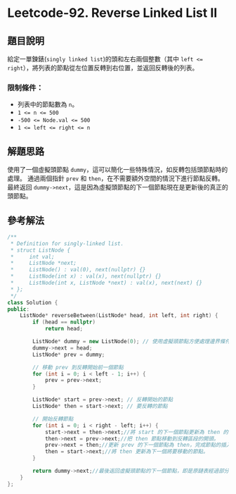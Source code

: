 
# Leetcode-92. Reverse Linked List II
## 題目說明
給定一單鍊錶(`singly linked list`)的頭和左右兩個整數（其中 `left <= right`），將列表的節點從左位置反轉到右位置，並返回反轉後的列表。
### 限制條件：
- 列表中的節點數為 `n`。
- `1 <= n <= 500`
- `-500 <= Node.val <= 500`
- `1 <= left <= right <= n`

## 解題思路
使用了一個虛擬頭節點 `dummy`，這可以簡化一些特殊情況，如反轉包括頭節點時的處理。
通過兩個指針 `prev` 和 `then`，在不需要額外空間的情況下進行節點反轉。
最終返回 `dummy->next`，這是因為虛擬頭節點的下一個節點現在是更新後的真正的頭節點。
## 參考解法
```cpp title="C++ " showLineNumbers
/**
 * Definition for singly-linked list.
 * struct ListNode {
 *     int val;
 *     ListNode *next;
 *     ListNode() : val(0), next(nullptr) {}
 *     ListNode(int x) : val(x), next(nullptr) {}
 *     ListNode(int x, ListNode *next) : val(x), next(next) {}
 * };
 */
class Solution {
public:
    ListNode* reverseBetween(ListNode* head, int left, int right) {
        if (head == nullptr)
            return head;

        ListNode* dummy = new ListNode(0); // 使用虛擬頭節點方便處理邊界條件
        dummy->next = head;
        ListNode* prev = dummy;

        // 移動 prev 到反轉開始前一個節點
        for (int i = 0; i < left - 1; i++) {
            prev = prev->next;
        }

        ListNode* start = prev->next; // 反轉開始的節點
        ListNode* then = start->next; // 要反轉的節點

        // 開始反轉節點
        for (int i = 0; i < right - left; i++) {
            start->next = then->next;//將 start 的下一個節點更新為 then 的下一個節點。
            then->next = prev->next;//把 then 節點移動到反轉區段的開頭。
            prev->next = then;//更新 prev 的下一個節點為 then，完成節點的插入。
            then = start->next;//將 then 更新為下一個將要移動的節點。
        }

        return dummy->next;//最後返回虛擬頭節點的下一個節點，即是原鏈表經過部分反轉後的新頭節點。
    }
};
```